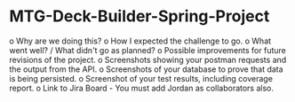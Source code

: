 # MTG-Deck-Builder-Spring-Project

o	Why are we doing this?
o	How I expected the challenge to go.
o	What went well? / What didn't go as planned?
o	Possible improvements for future revisions of the project.
o	Screenshots showing your postman requests and the output from the API.
o	Screenshots of your database to prove that data is being persisted.
o	Screenshot of your test results, including coverage report.
o	Link to Jira Board - You must add Jordan as collaborators also.


